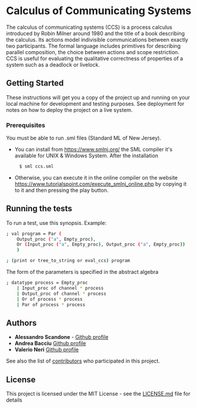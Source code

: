 # Calculus of Communicating Systems

The calculus of communicating systems (CCS) is a process calculus introduced by Robin Milner around 1980 and the title of a book describing the calculus. Its actions model indivisible communications between exactly two participants. The formal language includes primitives for describing parallel composition, the choice between actions and scope restriction. CCS is useful for evaluating the qualitative correctness of properties of a system such as a deadlock or livelock.

## Getting Started

These instructions will get you a copy of the project up and running on your local machine for development and testing purposes. See deployment for notes on how to deploy the project on a live system.

### Prerequisites

You must be able to run .sml files (Standard ML of New Jersey).

* You can install from https://www.smlnj.org/ the SML compiler it's available for UNIX & Windows System. After the installation
```sh
     $ sml ccs.sml 
```

* Otherwise, you can execute it in the online compiler on the website https://www.tutorialspoint.com/execute_smlnj_online.php by copying it to it and then pressing the play button.


## Running the tests

To run a test, use this synopsis.
Example:
```sh
; val program = Par (
    Output_proc ("a", Empty_proc),
    Or (Input_proc ("a", Empty_proc), Output_proc ("a", Empty_proc))
    )

; (print or tree_to_string or eval_ccs) program
```

The form of the parameters is specified in the abstract algebra 
```sh
; datatype process = Empty_proc
    | Input_proc of channel * process
    | Output_proc of channel * process
    | Or of process * process
    | Par of process * process
```

## Authors

* **Alessandro Scandone**  - [Github profile](https://github.com/PurpleBooth)
* **Andrea Bacciu**  [Github profile](https://github.com/andreabac3)
* **Valerio Neri**  [Github profile](https://github.com/PurpleBooth)

See also the list of [contributors](https://github.com/your/project/contributors) who participated in this project.

## License

This project is licensed under the MIT License - see the [LICENSE.md](LICENSE.md) file for details
